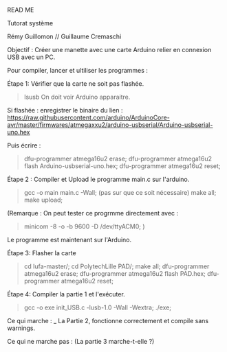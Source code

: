 READ ME

Tutorat système

Rémy Guillomon // Guillaume Cremaschi

Objectif : Créer une manette avec une carte Arduino relier en connexion USB avec un PC.

Pour compiler, lancer et ultiliser les programmes :

Étape 1: Vérifier que la carte ne soit pas flashée.
>lsusb
On doit voir Arduino apparaitre.

Si flashée : enregistrer le binaire du lien : https://raw.githubusercontent.com/arduino/ArduinoCore-avr/master/firmwares/atmegaxxu2/arduino-usbserial/Arduino-usbserial-uno.hex 

Puis écrire :

>dfu-programmer atmega16u2 erase;
>dfu-programmer atmega16u2 flash Arduino-usbserial-uno.hex;
>dfu-programmer atmega16u2 reset;


Étape 2 :
Compiler et Upload le programme main.c sur l'arduino.

>gcc -o main main.c -Wall;  (pas sur que ce soit nécessaire)
>make all;
>make upload;

(Remarque : On peut tester ce progrmme directement avec :
>minicom -8 -o -b 9600 -D /dev/ttyACM0;                 )

Le programme est maintenant sur l'Arduino.

Étape 3:
Flasher la carte

>cd lufa-master/;
>cd PolytechLille PAD/;
>make all;
>dfu-programmer atmega16u2 erase;
>dfu-programmer atmega16u2 flash PAD.hex;
>dfu-programmer atmega16u2 reset;

Étape 4:
Compiler la partie 1 et l'exécuter.
>gcc -o exe init_USB.c -lusb-1.0 -Wall -Wextra;
>./exe;



Ce qui marche :
_ La Partie 2, fonctionne correctement et compile sans warnings.


Ce qui ne marche pas :     (La partie 3 marche-t-elle ?)